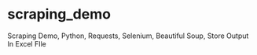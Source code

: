 # scraping_demo
Scraping Demo, Python, Requests, Selenium, Beautiful Soup, Store Output In Excel FIle
